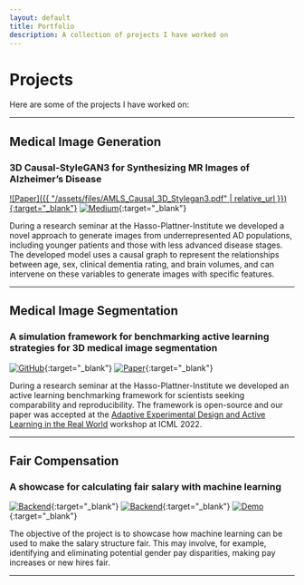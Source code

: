 ```yaml
---
layout: default
title: Portfolio
description: A collection of projects I have worked on
---
```


# Projects

Here are some of the projects I have worked on:

---

## Medical Image Generation
### 3D Causal-StyleGAN3 for Synthesizing MR Images of Alzheimer’s Disease

[![Paper]({{ "/assets/files/AMLS_Causal_3D_Stylegan3.pdf" | relative_url }}){:target="_blank"}](https://img.shields.io/badge/PDF-Report-red?logo=adobe-acrobat-reader)
[![Medium](https://img.shields.io/badge/Medium-Blogpost-white?logo=Medium)](https://medium.com/@marcelfernandez_26751/generative-ai-for-early-onset-alzheimers-disease-research-9f877b228c94){:target="_blank"}

During a research seminar at the Hasso-Plattner-Institute we developed a novel approach to generate images from underrepresented AD populations, including younger patients and those with less advanced disease stages.
The developed model uses a causal graph to represent the relationships between age, sex, clinical dementia rating, and brain volumes, and can intervene on these variables to generate images with specific features.

---

## Medical Image Segmentation
### A simulation framework for benchmarking active learning strategies for 3D medical image segmentation

[![GitHub](https://img.shields.io/badge/GitHub-Repository-blue?logo=GitHub)](https://github.com/HealthML/active-segmentation){:target="_blank"}
[![Paper](https://img.shields.io/badge/arXiv-Paper-red?logo=Arxiv)](https://arxiv.org/abs/2207.00845){:target="_blank"}

During a research seminar at the Hasso-Plattner-Institute we developed an active learning benchmarking framework for scientists seeking comparability and reproducibility.
The framework is open-source and our paper was accepted at the [Adaptive Experimental Design and Active Learning in the Real World](https://realworldml.github.io/icml2022/) workshop at ICML 2022.

---

## Fair Compensation
### A showcase for calculating fair salary with machine learning

[![Backend](https://img.shields.io/badge/GitHub-Backend-blue?logo=GitHub)](https://github.com/Ijusttyped/fair-compensation-backend){:target="_blank"}
[![Backend](https://img.shields.io/badge/GitHub-Frontend-blue?logo=GitHub)](https://github.com/Ijusttyped/fair-compensation-frontend){:target="_blank"}
[![Demo](https://img.shields.io/badge/Live%20Demo-32cd32)](https://ijusttyped.github.io/fair-compensation-frontend/){:target="_blank"}

The objective of the project is to showcase how machine learning can be used to make the salary structure fair.
This may involve, for example, identifying and eliminating potential gender pay disparities, making pay increases or new hires fair.

---